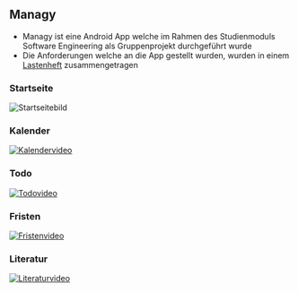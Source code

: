 ## Managy

- Managy ist eine Android App welche im Rahmen des Studienmoduls Software Engineering als Gruppenprojekt durchgeführt wurde
- Die Anforderungen welche an die App gestellt wurden, wurden in einem [Lastenheft](https://mordragt.github.io/managy/index.html) zusammengetragen

### Startseite

![Startseitebild](img/startseite.png)

### Kalender

[![Kalendervideo](img/kalender.jpg)]({https://youtu.be/LP9ZgjTxXwo} "Kalender Präsentation")

### Todo

[![Todovideo](img/todo.jpg)]({https://youtu.be/T4rube2cMS8} "Todo Präsentation")

### Fristen

[![Fristenvideo](img/fristen.jpg)]({https://youtu.be/zd-X-ug26MA} "Fristen Präsentation")

### Literatur

[![Literaturvideo](img/literatur.jpg)]({https://youtu.be/ArNI4K1JYS8} "Literatur Präsentation")

